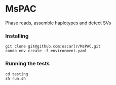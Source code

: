 # MsPAC
Phase reads, assemble haplotypes and detect SVs

### Installing
```
git clone git@github.com:oscarlr/MsPAC.git
conda env create -f environment.yaml 
```

### Running the tests
```
cd testing
sh run.sh
```
